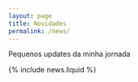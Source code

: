 ```yaml
---
layout: page
title: Novidades 
permalink: /news/
---
```

Pequenos updates da minha jornada 

{% include news.liquid %}
